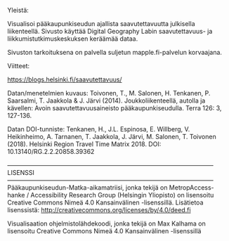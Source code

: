 Yleistä:

Visualisoi pääkaupunkiseudun ajallista saavutettavuutta julkisella liikenteellä. Sivusto käyttää Digital Geography Labin saavutettavuus- ja liikkumistutkimuskeskuksen keräämää dataa.

Sivuston tarkoituksena on palvella suljetun mapple.fi-palvelun korvaajana.

Viitteet:

https://blogs.helsinki.fi/saavutettavuus/

Datan/menetelmien kuvaus: Toivonen, T., M. Salonen, H. Tenkanen, P. Saarsalmi, T. Jaakkola & J. Järvi (2014). Joukkoliikenteellä, autolla ja kävellen: Avoin saavutettavuusaineisto pääkaupunkiseudulla. Terra 126: 3, 127-136.

Datan DOI-tunniste: Tenkanen, H., J.L. Espinosa, E. Willberg, V. Heikinheimo, A. Tarnanen, T. Jaakkola, J. Järvi, M. Salonen, T. Toivonen (2018). Helsinki Region Travel Time Matrix 2018. DOI: 10.13140/RG.2.2.20858.39362

—————————————————————————————————–
LISENSSI
—————————————————————————————————–
Pääkaupunkiseudun-Matka-aikamatriisi, jonka tekijä on MetropAccess-hanke / Accessibility Research Group (Helsingin Yliopisto) on lisensoitu Creative Commons Nimeä 4.0 Kansainvälinen -lisenssillä. Lisätietoa lisenssistä: http://creativecommons.org/licenses/by/4.0/deed.fi


Visualisaation ohjelmistolähdekoodi, jonka tekijä on Max Kalhama on lisensoitu Creative Commons Nimeä 4.0 Kansainvälinen -lisenssillä

